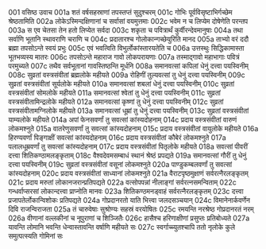 001	वसिष्ठ उवाच
001a	शतं वर्षसहस्राणां तपस्तप्तं सुदुश्चरम्
001c	गोभिः पूर्वविसृष्टाभिर्गच्छेम श्रेष्ठतामिति
002a	लोकेऽस्मिन्दक्षिणानां च सर्वासां वयमुत्तमाः
002c	भवेम न च लिप्येम दोषेणेति परन्तप
003a	स एव चेतसा तेन हतो लिप्येत सर्वदा
003c	शकृता च पवित्रार्थं कुर्वीरन्देवमानुषाः
004a	तथा सर्वाणि भूतानि स्थावराणि चराणि च
004c	प्रदातारश्च गोलोकान्गच्छेयुरिति मानद
005a	ताभ्यो वरं ददौ ब्रह्मा तपसोऽन्ते स्वयं प्रभुः
005c	एवं भवत्विति विभुर्लोकांस्तारयतेति च
006a	उत्तस्थुः सिद्धिकामास्ता भूतभव्यस्य मातरः
006c	तपसोऽन्ते महाराज गावो लोकपरायणाः
007a	तस्माद्गावो महाभागाः पवित्रं परमुच्यते
007c	तथैव सर्वभूतानां गावस्तिष्ठन्ति मूर्धनि
008a	समानवत्सां कपिलां धेनुं दत्त्वा पयस्विनीम्
008c	सुव्रतां वस्त्रसंवीतां ब्रह्मलोके महीयते
009a	रोहिणीं तुल्यवत्सां तु धेनुं दत्त्वा पयस्विनीम्
009c	सुव्रतां वस्त्रसंवीतां सूर्यलोके महीयते
010a	समानवत्सां शबलां धेनुं दत्त्वा पयस्विनीम्
010c	सुव्रतां वस्त्रसंवीतां सोमलोके महीयते
011a	समानवत्सां श्वेतां तु धेनुं दत्त्वा पयस्विनीम्
011c	सुव्रतां वस्त्रसंवीतामिन्द्रलोके महीयते
012a	समानवत्सां कृष्णां तु धेनुं दत्त्वा पयस्विनीम्
012c	सुव्रतां वस्त्रसंवीतामग्निलोके महीयते
013a	समानवत्सां धूम्रां तु धेनुं दत्त्वा पयस्विनीम्
013c	सुव्रतां वस्त्रसंवीतां याम्यलोके महीयते
014a	अपां फेनसवर्णां तु सवत्सां कांस्यदोहनाम्
014c	प्रदाय वस्त्रसंवीतां वारुणं लोकमश्नुते
015a	वातरेणुसवर्णां तु सवत्सां कांस्यदोहनाम्
015c	प्रदाय वस्त्रसंवीतां वायुलोके महीयते
016a	हिरण्यवर्णां पिङ्गाक्षीं सवत्सां कांस्यदोहनाम्
016c	प्रदाय वस्त्रसंवीतां कौबेरं लोकमश्नुते
017a	पलालधूम्रवर्णां तु सवत्सां कांस्यदोहनाम्
017c	प्रदाय वस्त्रसंवीतां पितृलोके महीयते
018a	सवत्सां पीवरीं दत्त्वा शितिकण्ठामलङ्कृताम्
018c	वैश्वदेवमसम्बाधं स्थानं श्रेष्ठं प्रपद्यते
019a	समानवत्सां गौरीं तु धेनुं दत्त्वा पयस्विनीम्
019c	सुव्रतां वस्त्रसंवीतां वसूनां लोकमश्नुते
020a	पाण्डुकम्बलवर्णां तु सवत्सां कांस्यदोहनाम्
020c	प्रदाय वस्त्रसंवीतां साध्यानां लोकमश्नुते
021a	वैराटपृष्ठमुक्षाणं सर्वरत्नैरलङ्कृतम्
021c	प्रदाय मरुतां लोकानजरान्प्रतिपद्यते
022a	वत्सोपपन्नां नीलाङ्गां सर्वरत्नसमन्विताम्
022c	गन्धर्वाप्सरसां लोकान्दत्त्वा प्राप्नोति मानवः
023a	शितिकण्ठमनड्वाहं सर्वरत्नैरलङ्कृतम्
023c	दत्त्वा प्रजापतेर्लोकान्विशोकः प्रतिपद्यते
024a	गोप्रदानरतो याति भित्त्वा जलदसञ्चयान्
024c	विमानेनार्कवर्णेन दिवि राजन्विराजता
025a	तं चारुवेषाः सुश्रोण्यः सहस्रं वरयोषितः
025c	रमयन्ति नरश्रेष्ठ गोप्रदानरतं नरम्
026a	वीणानां वल्लकीनां च नूपुराणां च शिञ्जितैः
026c	हासैश्च हरिणाक्षीणां प्रसुप्तः प्रतिबोध्यते
027a	यावन्ति लोमानि भवन्ति धेन्वास्तावन्ति वर्षाणि महीयते सः
027c	स्वर्गाच्च्युतश्चापि ततो नृलोके कुले समुत्पत्स्यति गोमिनां सः
